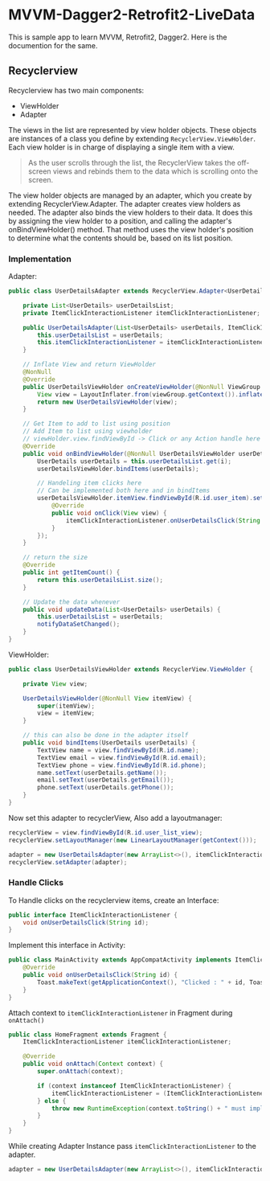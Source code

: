 # MVVM-Dagger2-Retrofit2-LiveData

This is sample app to learn MVVM, Retrofit2, Dagger2. Here is the documention for the same.

## Recyclerview
Recyclerview has two main components:

- ViewHolder
- Adapter


The views in the list are represented by view holder objects. These objects are instances of a class you define by extending `RecyclerView.ViewHolder`. Each view holder is in charge of displaying a single item with a view.

> As the user scrolls through the list, the RecyclerView takes the off-screen views and rebinds them to the data which is scrolling onto the screen.

The view holder objects are managed by an adapter, which you create by extending RecyclerView.Adapter. The adapter creates view holders as needed. The adapter also binds the view holders to their data. It does this by assigning the view holder to a position, and calling the adapter's onBindViewHolder() method. That method uses the view holder's position to determine what the contents should be, based on its list position.

### Implementation
Adapter:
``` java
public class UserDetailsAdapter extends RecyclerView.Adapter<UserDetailsViewHolder>{

    private List<UserDetails> userDetailsList;
    private ItemClickInteractionListener itemClickInteractionListener;

    public UserDetailsAdapter(List<UserDetails> userDetails, ItemClickInteractionListener itemClickInteractionListener) {
        this.userDetailsList = userDetails;
        this.itemClickInteractionListener = itemClickInteractionListener;
    }

    // Inflate View and return ViewHolder
    @NonNull
    @Override
    public UserDetailsViewHolder onCreateViewHolder(@NonNull ViewGroup viewGroup, int i) {
        View view = LayoutInflater.from(viewGroup.getContext()).inflate(R.layout.user_item, viewGroup, false);
        return new UserDetailsViewHolder(view);
    }

    // Get Item to add to list using position
    // Add Item to list using viewholder
    // viewHolder.view.findViewById -> Click or any Action handle here
    @Override
    public void onBindViewHolder(@NonNull UserDetailsViewHolder userDetailsViewHolder, int i) {
        UserDetails userDetails = this.userDetailsList.get(i);
        userDetailsViewHolder.bindItems(userDetails);

        // Handeling item clicks here
        // Can be implemented both here and in bindItems
        userDetailsViewHolder.itemView.findViewById(R.id.user_item).setOnClickListener(new View.OnClickListener() {
            @Override
            public void onClick(View view) {
                itemClickInteractionListener.onUserDetailsClick(String.valueOf(i));
            }
        });
    }

    // return the size
    @Override
    public int getItemCount() {
        return this.userDetailsList.size();
    }

    // Update the data whenever
    public void updateData(List<UserDetails> userDetails) {
        this.userDetailsList = userDetails;
        notifyDataSetChanged();
    }
}
```

ViewHolder:
``` java
public class UserDetailsViewHolder extends RecyclerView.ViewHolder {

    private View view;

    UserDetailsViewHolder(@NonNull View itemView) {
        super(itemView);
        view = itemView;
    }

    // this can also be done in the adapter itself
    public void bindItems(UserDetails userDetails) {
        TextView name = view.findViewById(R.id.name);
        TextView email = view.findViewById(R.id.email);
        TextView phone = view.findViewById(R.id.phone);
        name.setText(userDetails.getName());
        email.setText(userDetails.getEmail());
        phone.setText(userDetails.getPhone());
    }
}
```
Now set this adapter to recyclerView, Also add a layoutmanager:
``` java
recyclerView = view.findViewById(R.id.user_list_view);
recyclerView.setLayoutManager(new LinearLayoutManager(getContext()));

adapter = new UserDetailsAdapter(new ArrayList<>(), itemClickInteractionListener);
recyclerView.setAdapter(adapter);
```

### Handle Clicks
To Handle clicks on the recyclerview items, create an Interface:
``` java
public interface ItemClickInteractionListener {
    void onUserDetailsClick(String id);
}
```

Implement this interface in Activity:
``` java
public class MainActivity extends AppCompatActivity implements ItemClickInteractionListener{
    @Override
    public void onUserDetailsClick(String id) {
        Toast.makeText(getApplicationContext(), "Clicked : " + id, Toast.LENGTH_SHORT).show();
    }
}
```

Attach context to `itemClickInteractionListener` in Fragment during `onAttach()`

``` java
public class HomeFragment extends Fragment {
    ItemClickInteractionListener itemClickInteractionListener;

    @Override
    public void onAttach(Context context) {
        super.onAttach(context);

        if (context instanceof ItemClickInteractionListener) {
            itemClickInteractionListener = (ItemClickInteractionListener) context;
        } else {
            throw new RuntimeException(context.toString() + " must implement OnListFragmentInteractionListener");
        }
    }
}
```

While creating Adapter Instance pass `itemClickInteractionListener` to the adapter.
``` java
adapter = new UserDetailsAdapter(new ArrayList<>(), itemClickInteractionListener);
```
